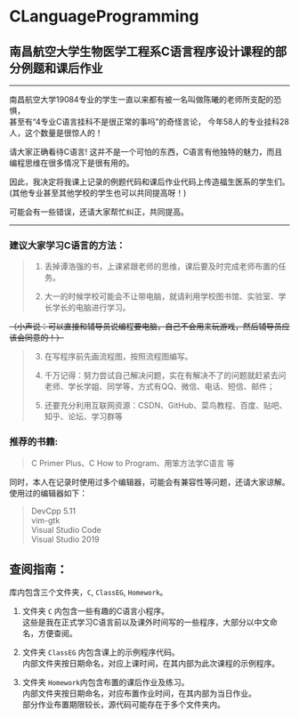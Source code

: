 # CLanguageProgramming
## 南昌航空大学生物医学工程系C语言程序设计课程的部分例题和课后作业  
***

南昌航空大学19084专业的学生一直以来都有被一名叫做陈曦的老师所支配的恐惧，  
甚至有“4专业C语言挂科不是很正常的事吗”的奇怪言论，
今年58人的专业挂科28人，这个数量是很惊人的！  

请大家正确看待C语言! 这并不是一个可怕的东西，C语言有他独特的魅力，而且编程思维在很多情况下是很有用的。  

因此，我决定将我课上记录的例题代码和课后作业代码上传造福生医系的学生们。  
(其他专业甚至其他学校的学生也可以共同提高呀！)  

可能会有一些错误，还请大家帮忙纠正，共同提高。
***
### 建议大家学习C语言的方法：

  >1. 丢掉谭浩强的书，上课紧跟老师的思维，课后要及时完成老师布置的任务。
  >
  >2. 大一的时候学校可能会不让带电脑，就请利用学校图书馆、实验室、学长学长的电脑进行学习。  

  ~~（小声说：可以直接和辅导员说编程要电脑，自己不会用来玩游戏，然后辅导员应该会同意的！）~~  

  >3. 在写程序前先画流程图，按照流程图编写。  
  >
  >4. 千万记得：努力尝试自己解决问题，实在有解决不了的问题就赶紧去问老师、学长学姐、同学等，方式有QQ、微信、电话、短信、邮件；  
  >
  >5. 还要充分利用互联网资源：CSDN、GitHub、菜鸟教程、百度、贴吧、知乎、论坛、学习群等
  
### 推荐的书籍:  
>C Primer Plus、C How to Program、用笨方法学C语言 等

同时，本人在记录时使用过多个编辑器，可能会有兼容性等问题，还请大家谅解。  
使用过的编辑器如下：
>DevCpp 5.11  
>vim-gtk  
>Visual Studio Code  
>Visual Studio 2019

## 查阅指南：

库内包含三个文件夹，`C`, `ClassEG`, `Homework`。  

1. 文件夹 `C` 内包含一些有趣的C语言小程序。  
   这些是我在正式学习C语言前以及课外时间写的一些程序，大部分以中文命名，方便查阅。  
   
2. 文件夹 `ClassEG` 内包含课上的示例程序代码。  
   内部文件夹按日期命名，对应上课时间，在其内部为此次课程的示例程序。  
   
3. 文件夹 `Homework`内包含布置的课后作业及练习。  
   内部文件夹按日期命名，对应布置作业时间，在其内部为当日作业。  
   部分作业布置期限较长，源代码可能存在于多个文件夹内。

